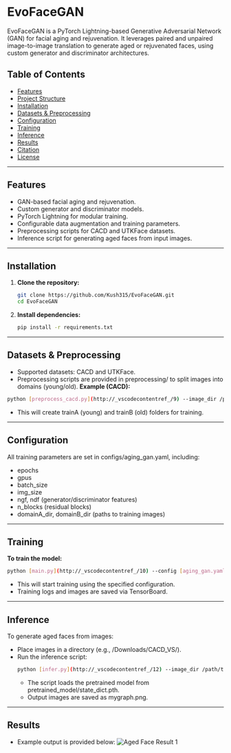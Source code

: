 # EvoFaceGAN

EvoFaceGAN is a PyTorch Lightning-based Generative Adversarial Network (GAN) for facial aging and rejuvenation. It leverages paired and unpaired image-to-image translation to generate aged or rejuvenated faces, using custom generator and discriminator architectures.

## Table of Contents

- [Features](#features)
- [Project Structure](#project-structure)
- [Installation](#installation)
- [Datasets & Preprocessing](#datasets--preprocessing)
- [Configuration](#configuration)
- [Training](#training)
- [Inference](#inference)
- [Results](#results)
- [Citation](#citation)
- [License](#license)

---

## Features

- GAN-based facial aging and rejuvenation.
- Custom generator and discriminator models.
- PyTorch Lightning for modular training.
- Configurable data augmentation and training parameters.
- Preprocessing scripts for CACD and UTKFace datasets.
- Inference script for generating aged faces from input images.

---


## Installation

1. **Clone the repository:**
   ```bash
   git clone https://github.com/Kush315/EvoFaceGAN.git
   cd EvoFaceGAN

2. **Install dependencies:**
   ```bash
   pip install -r requirements.txt

---   

## Datasets & Preprocessing

   - Supported datasets: CACD and UTKFace.
   - Preprocessing scripts are provided in preprocessing/ to split images into domains (young/old).
   **Example (CACD):**
   ```bash
   python [preprocess_cacd.py](http://_vscodecontentref_/9) --image_dir /path/to/CACD/images --metadata /path/to/CACD/metadata.mat --output_dir /path/to/output
   ```
   - This will create trainA (young) and trainB (old) folders for training.

---

## Configuration
All training parameters are set in configs/aging_gan.yaml, including:
- epochs
- gpus
- batch_size
- img_size
- ngf, ndf (generator/discriminator features)
- n_blocks (residual blocks)
- domainA_dir, domainB_dir (paths to training images)

---

## Training
**To train the model:**
```bash
python [main.py](http://_vscodecontentref_/10) --config [aging_gan.yaml](http://_vscodecontentref_/11)
```
- This will start training using the specified configuration.
- Training logs and images are saved via TensorBoard.

---
## Inference
To generate aged faces from images:
   - Place images in a directory (e.g., /Downloads/CACD_VS/).
   - Run the inference script:
     ```bash
     python [infer.py](http://_vscodecontentref_/12) --image_dir /path/to/images
     ```
     - The script loads the pretrained model from pretrained_model/state_dict.pth.
     - Output images are saved as mygraph.png.
---

## Results
-  Example output is provided below:
![Aged Face Result 1](mygrapg.png)


